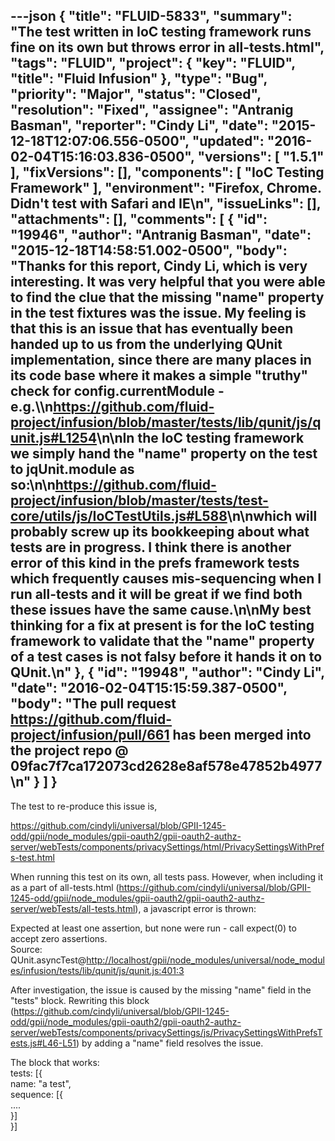 ---json
{
  "title": "FLUID-5833",
  "summary": "The test written in IoC testing framework runs fine on its own but throws error in all-tests.html",
  "tags": "FLUID",
  "project": {
    "key": "FLUID",
    "title": "Fluid Infusion"
  },
  "type": "Bug",
  "priority": "Major",
  "status": "Closed",
  "resolution": "Fixed",
  "assignee": "Antranig Basman",
  "reporter": "Cindy Li",
  "date": "2015-12-18T12:07:06.556-0500",
  "updated": "2016-02-04T15:16:03.836-0500",
  "versions": [
    "1.5.1"
  ],
  "fixVersions": [],
  "components": [
    "IoC Testing Framework"
  ],
  "environment": "Firefox, Chrome. Didn't test with Safari and IE\n",
  "issueLinks": [],
  "attachments": [],
  "comments": [
    {
      "id": "19946",
      "author": "Antranig Basman",
      "date": "2015-12-18T14:58:51.002-0500",
      "body": "Thanks for this report, Cindy Li, which is very interesting. It was very helpful that you were able to find the clue that the missing \"name\" property in the test fixtures was the issue. My feeling is that this is an issue that has eventually been handed up to us from the underlying QUnit implementation, since there are many places in its code base where it makes a simple \"truthy\" check for config.currentModule - e.g.\\\n<https://github.com/fluid-project/infusion/blob/master/tests/lib/qunit/js/qunit.js#L1254>\n\nIn the IoC testing framework we simply hand the \"name\" property on the test to jqUnit.module as so:\n\n<https://github.com/fluid-project/infusion/blob/master/tests/test-core/utils/js/IoCTestUtils.js#L588>\n\nwhich will probably screw up its bookkeeping about what tests are in progress. I think there is another error of this kind in the prefs framework tests which frequently causes mis-sequencing when I run all-tests and it will be great if we find both these issues have the same cause.\n\nMy best thinking for a fix at present is for the IoC testing framework to validate that the \"name\" property of a test cases is not falsy before it hands it on to QUnit.\n"
    },
    {
      "id": "19948",
      "author": "Cindy Li",
      "date": "2016-02-04T15:15:59.387-0500",
      "body": "The pull request <https://github.com/fluid-project/infusion/pull/661> has been merged into the project repo @ 09fac7f7ca172073cd2628e8af578e47852b4977\n"
    }
  ]
}
---
The test to re-produce this issue is,

<https://github.com/cindyli/universal/blob/GPII-1245-odd/gpii/node_modules/gpii-oauth2/gpii-oauth2-authz-server/webTests/components/privacySettings/html/PrivacySettingsWithPrefs-test.html>

When running this test on its own, all tests pass. However, when including it as a part of all-tests.html (<https://github.com/cindyli/universal/blob/GPII-1245-odd/gpii/node_modules/gpii-oauth2/gpii-oauth2-authz-server/webTests/all-tests.html>), a javascript error is thrown:

Expected at least one assertion, but none were run - call expect(0) to accept zero assertions.\
Source: \
QUnit.asyncTest@<http://localhost/gpii/node_modules/universal/node_modules/infusion/tests/lib/qunit/js/qunit.js:401:3>

After investigation, the issue is caused by the missing "name" field in the "tests" block. Rewriting this block (<https://github.com/cindyli/universal/blob/GPII-1245-odd/gpii/node_modules/gpii-oauth2/gpii-oauth2-authz-server/webTests/components/privacySettings/js/PrivacySettingsWithPrefsTests.js#L46-L51>) by adding a "name" field resolves the issue.&#x20;

The block that works:\
tests: \[{\
name: "a test",\
sequence: \[{\
....\
}]\
}]

        